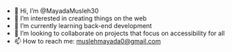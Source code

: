 - 👋 Hi, I’m @MayadaMusleh30
- 👀 I’m interested in creating things on the web
- 🌱 I’m currently learning back-end development
- 💞️ I’m looking to collaborate on projects that focus on accessibility for all
- 📫 How to reach me: muslehmayada0@gmail.com

<!---
MayadaMusleh30/MayadaMusleh30 is a ✨ special ✨ repository because its `README.md` (this file) appears on your GitHub profile.
You can click the Preview link to take a look at your changes.
--->
